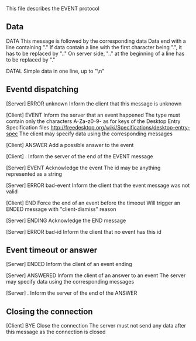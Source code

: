 This file describes the EVENT protocol



Data
----

DATA <name>
    This message is followed by the corresponding data
    Data end with a line containing "."
    If data contain a line with the first character being ".",
    it has to be replaced by ".."
    On server side, ".." at the beginning of a line
    has to be replaced by "."

DATAL <name> <data>
    Simple data in one line, up to "\n"


Eventd dispatching
------------------

[Server]
ERROR unknown
    Inform the client that this message is unknown

[Client]
EVENT <id> <category> <type>
    Inform the server that an event happened
    The type must contain only the characters
    A-Za-z0-9- as for keys of the
    Desktop Entry Specification files
    http://freedesktop.org/wiki/Specifications/desktop-entry-spec
    The client may specify data using the corresponding messages

[Client]
ANSWER <name>
    Add a possible answer to the event

[Client]
.
    Inform the server of the end of the
    EVENT message

[Server]
EVENT <id>
    Acknowledge the event
    The id may be anything represented as a string

[Server]
ERROR bad-event
    Inform the client that the event message was not valid

[Client]
END <id>
    Force the end of an event before the timeout
    Will trigger an ENDED message with "client-dismiss" reason

[Server]
ENDING <id>
    Acknowledge the END message

[Server]
ERROR bad-id
    Inform the client that no event has this id



Event timeout or answer
-----------------------

[Server]
ENDED <id> <reason>
    Inform the client of an event ending

[Server]
ANSWERED <id> <name>
    Inform the client of an answer to an event
    The server may specify data using the corresponding messages

[Server]
.
    Inform the server of the end of the
    ANSWER


Closing the connection
----------------------

[Client]
BYE
    Close the connection
    The server must not send any data after this
    message as the connection is closed
